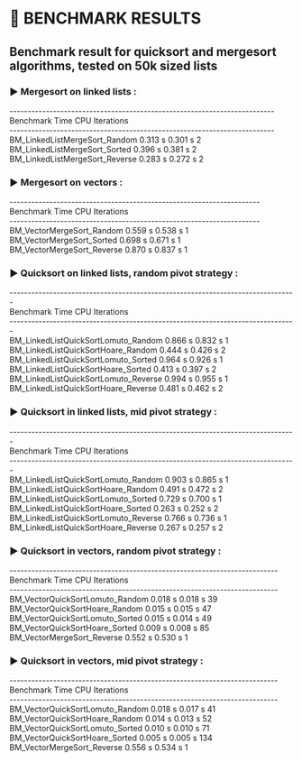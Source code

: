 # 🚩 **BENCHMARK RESULTS**</br>

## Benchmark result for quicksort and mergesort algorithms, tested on 50k sized lists</br>

### ▶️ Mergesort on linked lists :

-------------------------------------------------------------------------</br>
Benchmark                               Time             CPU   Iterations</br>
-------------------------------------------------------------------------</br>
BM_LinkedListMergeSort_Random       0.313 s         0.301 s             2</br>
BM_LinkedListMergeSort_Sorted       0.396 s         0.381 s             2</br>
BM_LinkedListMergeSort_Reverse      0.283 s         0.272 s             2</br>

### ▶️ Mergesort on vectors :

---------------------------------------------------------------------</br>
Benchmark                           Time             CPU   Iterations</br>
---------------------------------------------------------------------</br>
BM_VectorMergeSort_Random       0.559 s         0.538 s             1</br>
BM_VectorMergeSort_Sorted       0.698 s         0.671 s             1</br>
BM_VectorMergeSort_Reverse      0.870 s         0.837 s             1</br>

### ▶️ Quicksort on linked lists, random pivot strategy :

-------------------------------------------------------------------------------</br>
Benchmark                                     Time             CPU   Iterations</br>
-------------------------------------------------------------------------------</br>
BM_LinkedListQuickSortLomuto_Random       0.866 s         0.832 s             1</br>
BM_LinkedListQuickSortHoare_Random        0.444 s         0.426 s             2</br>
BM_LinkedListQuickSortLomuto_Sorted       0.964 s         0.926 s             1</br>
BM_LinkedListQuickSortHoare_Sorted        0.413 s         0.397 s             2</br>
BM_LinkedListQuickSortLomuto_Reverse      0.994 s         0.955 s             1</br>
BM_LinkedListQuickSortHoare_Reverse       0.481 s         0.462 s             2</br>

### ▶️ Quicksort in linked lists, mid pivot strategy :

-------------------------------------------------------------------------------</br>
Benchmark                                     Time             CPU   Iterations</br>
-------------------------------------------------------------------------------</br>
BM_LinkedListQuickSortLomuto_Random       0.903 s         0.865 s             1</br>
BM_LinkedListQuickSortHoare_Random        0.491 s         0.472 s             2</br>
BM_LinkedListQuickSortLomuto_Sorted       0.729 s         0.700 s             1</br>
BM_LinkedListQuickSortHoare_Sorted        0.263 s         0.252 s             2</br>
BM_LinkedListQuickSortLomuto_Reverse      0.766 s         0.736 s             1</br>
BM_LinkedListQuickSortHoare_Reverse       0.267 s         0.257 s             2</br>

### ▶️ Quicksort in vectors, random pivot strategy :

--------------------------------------------------------------------------</br>
Benchmark                                Time             CPU   Iterations</br>
--------------------------------------------------------------------------</br>
BM_VectorQuickSortLomuto_Random      0.018 s         0.018 s            39</br>
BM_VectorQuickSortHoare_Random       0.015 s         0.015 s            47</br>
BM_VectorQuickSortLomuto_Sorted      0.015 s         0.014 s            49</br>
BM_VectorQuickSortHoare_Sorted       0.009 s         0.008 s            85</br>
BM_VectorMergeSort_Reverse           0.552 s         0.530 s             1</br>

### ▶️ Quicksort in vectors, mid pivot strategy :

--------------------------------------------------------------------------</br>
Benchmark                                Time             CPU   Iterations</br>
--------------------------------------------------------------------------</br>
BM_VectorQuickSortLomuto_Random      0.018 s         0.017 s            41</br>
BM_VectorQuickSortHoare_Random       0.014 s         0.013 s            52</br>
BM_VectorQuickSortLomuto_Sorted      0.010 s         0.010 s            71</br>
BM_VectorQuickSortHoare_Sorted       0.005 s         0.005 s           134</br>
BM_VectorMergeSort_Reverse           0.556 s         0.534 s             1</br>